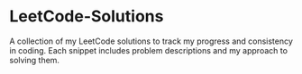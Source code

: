 # LeetCode-Solutions
A collection of my LeetCode solutions to track my progress and consistency in coding. Each snippet includes problem descriptions and my approach to solving them.
